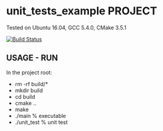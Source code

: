 # unit_tests_example PROJECT

Tested on Ubuntu 16.04, GCC 5.4.0, CMake 3.5.1

[![Build Status](https://travis-ci.org/gocarlos/unit_tests_example.svg?branch=master)](https://travis-ci.org/gocarlos/unit_tests_example)


## USAGE - RUN
In the project root:
* rm -rf build/*
* mkdir build
* cd build
* cmake ..
* make
* ./main      	% executable
* ./unit_test	% unit test
 
